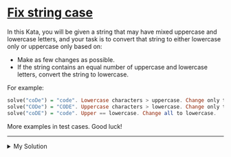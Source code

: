 # [Fix string case](https://www.codewars.com/kata/5b180e9fedaa564a7000009a)

In this Kata, you will be given a string that may have mixed uppercase and lowercase letters, and your task is to
convert that string to either lowercase only or uppercase only based on:

- Make as few changes as possible.
- If the string contains an equal number of uppercase and lowercase letters, convert the string to lowercase.

For example:

```haskell
solve("coDe") = "code". Lowercase characters > uppercase. Change only the "D" to lowercase.
solve("CODe") = "CODE". Uppercase characters > lowercase. Change only the "e" to uppercase.
solve("coDE") = "code". Upper == lowercase. Change all to lowercase.
```

More examples in test cases. Good luck!

---

<details><summary>My Solution</summary>

```js
function solve(s) {
  let uppercaseCount = 0;
  let lowercaseCount = 0;
  s.split("").forEach((char) => {
    if (char === char.toUpperCase()) {
      uppercaseCount++;
    }
  });
  lowercaseCount = s.length - uppercaseCount;

  return uppercaseCount > lowercaseCount ? s.toUpperCase() : s.toLowerCase();
}
```

</details>
